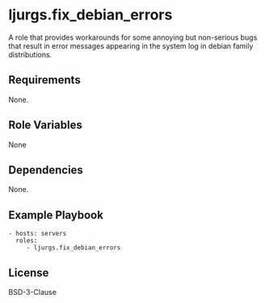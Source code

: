 ljurgs.fix_debian_errors
=========

A role that provides workarounds for some annoying but non-serious bugs that result in error messages appearing in the system log in debian family distributions.

Requirements
------------

None.

Role Variables
--------------

None

Dependencies
------------

None.

Example Playbook
----------------

    - hosts: servers
      roles:
         - ljurgs.fix_debian_errors

License
-------

BSD-3-Clause
